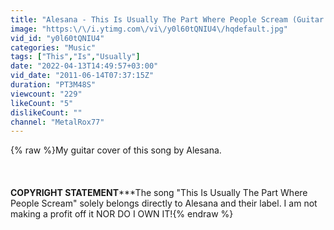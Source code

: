 ```yaml
---
title: "Alesana - This Is Usually The Part Where People Scream (Guitar Cover)"
image: "https:\/\/i.ytimg.com\/vi\/y0l60tQNIU4\/hqdefault.jpg"
vid_id: "y0l60tQNIU4"
categories: "Music"
tags: ["This","Is","Usually"]
date: "2022-04-13T14:49:57+03:00"
vid_date: "2011-06-14T07:37:15Z"
duration: "PT3M48S"
viewcount: "229"
likeCount: "5"
dislikeCount: ""
channel: "MetalRox77"
---
```

{% raw %}My guitar cover of this song by Alesana. <br /><br /><br /><br />**COPYRIGHT STATEMENT*****The song &quot;This Is Usually The Part Where People Scream&quot; solely belongs directly to Alesana and their label. I am not making a profit off it NOR DO I OWN IT!{% endraw %}
